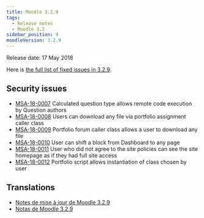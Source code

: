 ```yaml
---
title: Moodle 3.2.9
tags:
  - Release notes
  - Moodle 3.2
sidebar_position: 9
moodleVersion: 3.2.9
---
```


Release date: 17 May 2018

Here is [the full list of fixed issues in 3.2.9](https://moodle.atlassian.net/secure/IssueNavigator!executeAdvanced.jspa?jqlQuery=project+%3D+mdl+AND+resolution+%3D+fixed+AND+fixVersion+in+%28%223.2.9%22%29+ORDER+BY+priority+DESC&runQuery=true&clear=true).

## Security issues

- [MSA-18-0007](https://moodle.org/mod/forum/discuss.php?d=371199) Calculated question type allows remote code execution by Question authors
- [MSA-18-0008](https://moodle.org/mod/forum/discuss.php?d=371200) Users can download any file via portfolio assignment caller class
- [MSA-18-0009](https://moodle.org/mod/forum/discuss.php?d=371201) Portfolio forum caller class allows a user to download any file
- [MSA-18-0010](https://moodle.org/mod/forum/discuss.php?d=371202) User can shift a block from Dashboard to any page
- [MSA-18-0011](https://moodle.org/mod/forum/discuss.php?d=371203) User who did not agree to the site policies can see the site homepage as if they had full site access
- [MSA-18-0012](https://moodle.org/mod/forum/discuss.php?d=371204) Portfolio script allows instantiation of class chosen by user

## Translations

- [Notes de mise à jour de Moodle 3.2.9](https://docs.moodle.org/fr/Notes_de_mise_à_jour_de_Moodle_3.2.9)
- [Notas de Moodle 3.2.9](https://docs.moodle.org/es/Notas_de_Moodle_3.2.9)
